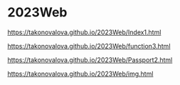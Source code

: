 # 2023Web

https://takonovalova.github.io/2023Web/Index1.html

https://takonovalova.github.io/2023Web/function3.html

https://takonovalova.github.io/2023Web/Passport2.html

https://takonovalova.github.io/2023Web/img.html

